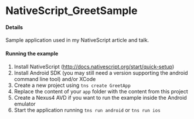 # NativeScript_GreetSample
#### Details
Sample application used in my NativeScript article and talk.

#### Running the example
1. Install NativeScript (http://docs.nativescript.org/start/quick-setup)
2. Install Android SDK (you may still need a version supporting the android command line tool) and/or XCode
2. Create a new project using `tns create GreetApp`
3. Replace the content of your `app` folder with the content from this project
4. Create a Nexus4 AVD if you want to run the example inside the Android emulator
4. Start the application running `tns run android` or `tns run ios`
